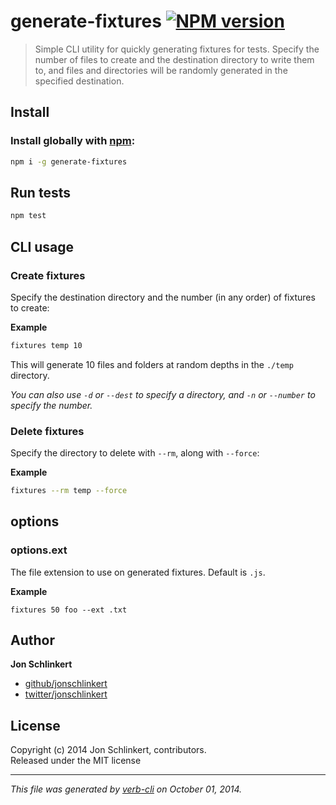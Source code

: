 # generate-fixtures [![NPM version](https://badge.fury.io/js/generate-fixtures.svg)](http://badge.fury.io/js/generate-fixtures)


> Simple CLI utility for quickly generating fixtures for tests. Specify the number of files to create and the destination directory to write them to, and files and directories will be randomly generated in the specified destination.

## Install
### Install globally with [npm](npmjs.org):

```bash
npm i -g generate-fixtures
```

## Run tests

```bash
npm test
```

## CLI usage

### Create fixtures

Specify the destination directory and the number (in any order) of fixtures to create:

**Example**

```bash
fixtures temp 10
```

This will generate 10 files and folders at random depths in the `./temp` directory.

_You can also use `-d` or `--dest` to specify a directory, and `-n` or `--number` to specify the number._

### Delete fixtures

Specify the directory to delete with `--rm`, along with `--force`:

**Example**

```bash
fixtures --rm temp --force
```

## options

### options.ext

The file extension to use on generated fixtures. Default is `.js`.

**Example**

```
fixtures 50 foo --ext .txt
```


## Author

**Jon Schlinkert**
 
+ [github/jonschlinkert](https://github.com/jonschlinkert)
+ [twitter/jonschlinkert](http://twitter.com/jonschlinkert) 

## License
Copyright (c) 2014 Jon Schlinkert, contributors.  
Released under the MIT license

***

_This file was generated by [verb-cli](https://github.com/assemble/verb-cli) on October 01, 2014._